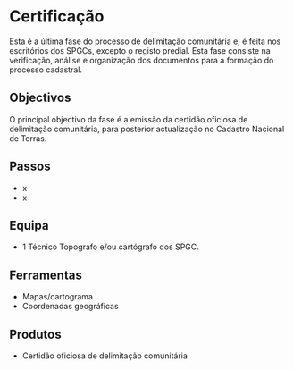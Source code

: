 # Certificação

Esta é a última fase do processo de delimitação comunitária e, é feita nos escritórios dos SPGCs, excepto o registo predial. Esta fase consiste na verificação, análise e organização dos documentos para a formação do processo cadastral.

## Objectivos

O principal objectivo da fase é a emissão da certidão oficiosa de delimitação comunitária, para posterior actualização no Cadastro Nacional de Terras.

## Passos

* x
* x

## Equipa

* 1 Técnico Topografo e/ou cartógrafo dos SPGC.

## Ferramentas

* Mapas/cartograma
* Coordenadas geográficas

## Produtos

* Certidão oficiosa de delimitação comunitária

